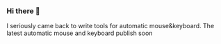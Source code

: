 ### Hi there 👋

I seriously came back to write tools for automatic mouse&keyboard.
The latest automatic mouse and keyboard publish soon
